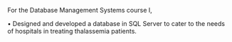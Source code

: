 For the Database Management Systems course I,

•	Designed and developed a database in SQL Server to cater to the needs of hospitals in treating thalassemia patients.
